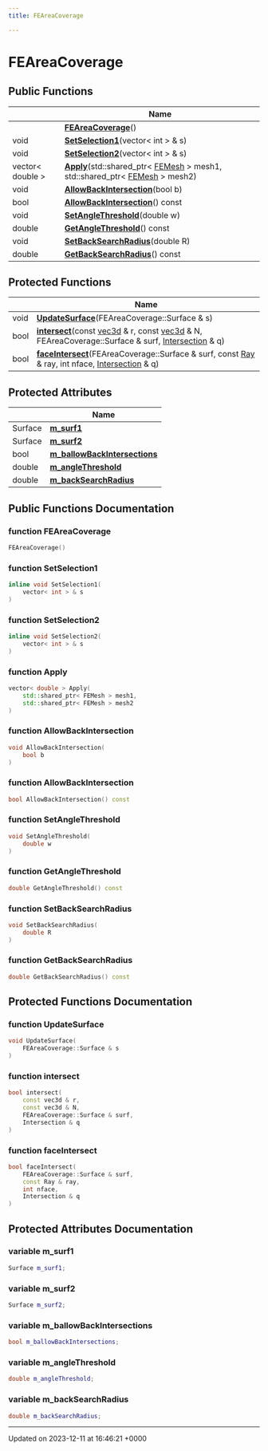 ```yaml
---
title: FEAreaCoverage

---
```


# FEAreaCoverage





## Public Functions

|                | Name           |
| -------------- | -------------- |
| | **[FEAreaCoverage](../Classes/classFEAreaCoverage.md#function-feareacoverage)**() |
| void | **[SetSelection1](../Classes/classFEAreaCoverage.md#function-setselection1)**(vector< int > & s) |
| void | **[SetSelection2](../Classes/classFEAreaCoverage.md#function-setselection2)**(vector< int > & s) |
| vector< double > | **[Apply](../Classes/classFEAreaCoverage.md#function-apply)**(std::shared_ptr< [FEMesh](../Classes/classFEMesh.md) > mesh1, std::shared_ptr< [FEMesh](../Classes/classFEMesh.md) > mesh2) |
| void | **[AllowBackIntersection](../Classes/classFEAreaCoverage.md#function-allowbackintersection)**(bool b) |
| bool | **[AllowBackIntersection](../Classes/classFEAreaCoverage.md#function-allowbackintersection)**() const |
| void | **[SetAngleThreshold](../Classes/classFEAreaCoverage.md#function-setanglethreshold)**(double w) |
| double | **[GetAngleThreshold](../Classes/classFEAreaCoverage.md#function-getanglethreshold)**() const |
| void | **[SetBackSearchRadius](../Classes/classFEAreaCoverage.md#function-setbacksearchradius)**(double R) |
| double | **[GetBackSearchRadius](../Classes/classFEAreaCoverage.md#function-getbacksearchradius)**() const |

## Protected Functions

|                | Name           |
| -------------- | -------------- |
| void | **[UpdateSurface](../Classes/classFEAreaCoverage.md#function-updatesurface)**(FEAreaCoverage::Surface & s) |
| bool | **[intersect](../Classes/classFEAreaCoverage.md#function-intersect)**(const [vec3d](../Classes/classvec3d.md) & r, const [vec3d](../Classes/classvec3d.md) & N, FEAreaCoverage::Surface & surf, [Intersection](../Classes/structIntersection.md) & q) |
| bool | **[faceIntersect](../Classes/classFEAreaCoverage.md#function-faceintersect)**(FEAreaCoverage::Surface & surf, const [Ray](../Classes/structRay.md) & ray, int nface, [Intersection](../Classes/structIntersection.md) & q) |

## Protected Attributes

|                | Name           |
| -------------- | -------------- |
| Surface | **[m_surf1](../Classes/classFEAreaCoverage.md#variable-m-surf1)**  |
| Surface | **[m_surf2](../Classes/classFEAreaCoverage.md#variable-m-surf2)**  |
| bool | **[m_ballowBackIntersections](../Classes/classFEAreaCoverage.md#variable-m-ballowbackintersections)**  |
| double | **[m_angleThreshold](../Classes/classFEAreaCoverage.md#variable-m-anglethreshold)**  |
| double | **[m_backSearchRadius](../Classes/classFEAreaCoverage.md#variable-m-backsearchradius)**  |

## Public Functions Documentation

### function FEAreaCoverage

```cpp
FEAreaCoverage()
```


### function SetSelection1

```cpp
inline void SetSelection1(
    vector< int > & s
)
```


### function SetSelection2

```cpp
inline void SetSelection2(
    vector< int > & s
)
```


### function Apply

```cpp
vector< double > Apply(
    std::shared_ptr< FEMesh > mesh1,
    std::shared_ptr< FEMesh > mesh2
)
```


### function AllowBackIntersection

```cpp
void AllowBackIntersection(
    bool b
)
```


### function AllowBackIntersection

```cpp
bool AllowBackIntersection() const
```


### function SetAngleThreshold

```cpp
void SetAngleThreshold(
    double w
)
```


### function GetAngleThreshold

```cpp
double GetAngleThreshold() const
```


### function SetBackSearchRadius

```cpp
void SetBackSearchRadius(
    double R
)
```


### function GetBackSearchRadius

```cpp
double GetBackSearchRadius() const
```


## Protected Functions Documentation

### function UpdateSurface

```cpp
void UpdateSurface(
    FEAreaCoverage::Surface & s
)
```


### function intersect

```cpp
bool intersect(
    const vec3d & r,
    const vec3d & N,
    FEAreaCoverage::Surface & surf,
    Intersection & q
)
```


### function faceIntersect

```cpp
bool faceIntersect(
    FEAreaCoverage::Surface & surf,
    const Ray & ray,
    int nface,
    Intersection & q
)
```


## Protected Attributes Documentation

### variable m_surf1

```cpp
Surface m_surf1;
```


### variable m_surf2

```cpp
Surface m_surf2;
```


### variable m_ballowBackIntersections

```cpp
bool m_ballowBackIntersections;
```


### variable m_angleThreshold

```cpp
double m_angleThreshold;
```


### variable m_backSearchRadius

```cpp
double m_backSearchRadius;
```


-------------------------------

Updated on 2023-12-11 at 16:46:21 +0000